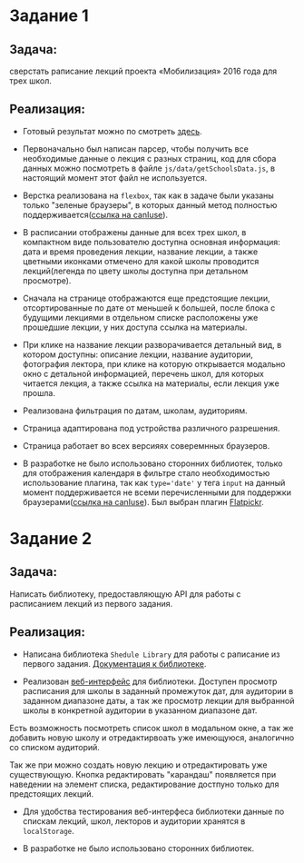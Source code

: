 # Задание 1

## Задача:
сверстать раписание лекций проекта «Мобилизация» 2016 года для трех школ.

## Реализация:

* Готовый результат можно по смотреть [здесь](https://redveronika.github.io/yandex-mobilization__task1-2/).

* Первоначально был написан парсер, чтобы получить все необходимые данные о лекция с разных страниц, код для сбора данных можно посмотреть в файле `js/data/getSchoolsData.js`, в настоящий момент этот файл не используется.

* Верстка реализована на `flexbox`, так как в задаче были указаны только "зеленые браузеры", в которых данный метод полностью поддерживается([ссылка на canIuse](https://caniuse.com/#search=flexbox)).

* В расписании отображены данные для всех трех школ, в компактном виде пользователю доступна основная информация: дата и время проведения лекции, название лекции, а также цветными иконками отмечено для какой школы проводится лекций(легенда по цвету школы доступна при детальном просмотре).

* Сначала на странице отображаются еще предстоящие лекции, отсортированные по дате от меньшей к большей, после блока с будущими лекциями в отдельном списке расположены уже прошедшие лекции, у них доступа ссылка на материалы.

* При клике на название лекции разворачивается детальный вид, в котором доступны: описание лекции, название аудитории, фотография лектора, при клике на которую открывается модально окно с детальной информацией, перечень школ, для которых читается лекция, а также ссылка на материалы, если лекция уже прошла.

* Реализована фильтрация по датам, школам, аудиториям.

* Страница адаптирована под устройства различного разрешения.

* Страница работает во всех версияях соверемнных браузеров.

* В разработке не было использовано сторонних библиотек, только для отображения календаря в фильтре стало необходимостью использование плагина, так как `type='date'` у тега `input` на данный момент поддерживается не всеми перечисленными для поддержки браузерами([ссылка на canIuse](https://caniuse.com/#search=input%20date)). Был выбран плагин [Flatpickr](https://chmln.github.io/flatpickr/).

# Задание 2

## Задача:
Написать библиотеку, предоставляющую API для работы с расписанием лекций из первого задания.

## Реализация:

* Написана библиотека `Shedule Library` для работы с раписание из первого задания. [Документация к библиотеке](https://github.com/redveronika/yandex-mobilization__task1-2/blob/gh-pages/js/schedule-library/documentation.md).

* Реализован [веб-интерфейс](https://redveronika.github.io/yandex-mobilization__task1-2/) для библиотеки.
Доступен просмотр расписания для школы в заданный промежуток дат, для аудитории в заданном диапазоне даты, а так же просмотр лекции для выбранной школы в конкретной аудитории в указанном диапазоне дат.

Есть возможность посмотреть список школ в модальном окне, а так же добавить новую школу и отредактирвоать уже имеющуюся, аналогично со списком аудиторий.

Так же при можно создать новую лекцию и отредактировать уже существующую. Кнопка редактировать "карандаш" появляется при наведении на элемент списка, редактирование достпуно только для предстоящих лекций.

* Для удобства тестирования веб-интерфеса библиотеки данные по спискам лекций, школ, лекторов и аудитории хранятся в `localStorage`.

* В разработке не было использовано сторонних библиотек.



